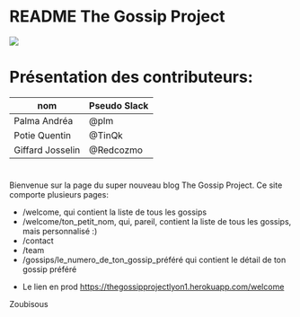 # README The Gossip Project


<img src="https://upload.wikimedia.org/wikipedia/commons/6/62/Ruby_On_Rails_Logo.svg" align="center" />



# Présentation des contributeurs:
nom             | Pseudo Slack
 ------------   | -------------
Palma Andréa    | @plm
Potie Quentin   | @TinQk
Giffard Josselin| @Redcozmo


#



Bienvenue sur la page du super nouveau blog The Gossip Project. Ce site comporte plusieurs pages:


- /welcome, qui contient la liste de tous les gossips
- /welcome/ton_petit_nom, qui, pareil, contient la liste de tous les gossips, mais personnalisé :)
- /contact
- /team
- /gossips/le_numero_de_ton_gossip_préféré qui contient le détail de ton gossip préféré


* Le lien en prod
https://thegossipprojectlyon1.herokuapp.com/welcome


Zoubisous
